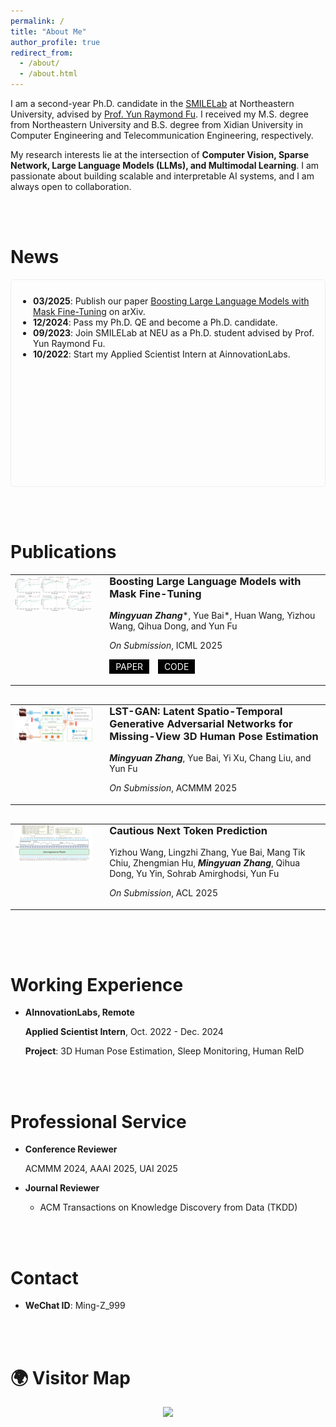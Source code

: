 ```yaml
---
permalink: /
title: "About Me"
author_profile: true
redirect_from: 
  - /about/
  - /about.html
---
```


I am a second-year Ph.D. candidate in the [SMILELab](https://fulab.sites.northeastern.edu/) at Northeastern University, advised by [Prof. Yun Raymond Fu](https://www1.ece.neu.edu/~yunfu/). I received my M.S. degree from Northeastern University and B.S. degree from Xidian University in Computer Engineering and Telecommunication Engineering, respectively.

My research interests lie at the intersection of **Computer Vision, Sparse Network, Large Language Models (LLMs), and Multimodal Learning**. I am passionate about building scalable and interpretable AI systems, and I am always open to collaboration.

<br/><br/>

News
======
<div style="border: 1px solid #eee; border-radius: 5px; height: 300px; overflow-y: auto; padding: 15px;">
  <ul style="padding-left: 20px; margin-top: 10px;">
    <li><strong>03/2025</strong>: Publish our paper <a href="https://arxiv.org/abs/2503.22764">Boosting Large Language Models with Mask Fine-Tuning</a> on arXiv.</li>
    <li><strong>12/2024</strong>: Pass my Ph.D. QE and become a Ph.D. candidate.</li>
    <li><strong>09/2023</strong>: Join SMILELab at NEU as a Ph.D. student advised by Prof. Yun Raymond Fu.</li>
    <li><strong>10/2022</strong>: Start my Applied Scientist Intern at AinnovationLabs.</li>
  </ul>
</div>

<br/><br/>

Publications
======
<table style="border: none; width: 100%; margin-bottom: 30px;">
<tr>
  <td style="width: 30%; vertical-align: top; border: none; padding-right: 20px;">
    <img src="images/MFT_Teasor.png" style="width: 100%; margin-top: 0;">
  </td>
  <td style="vertical-align: top; border: none; padding-top: 0;">
    <h3 style="margin-top: 0;">Boosting Large Language Models with Mask Fine-Tuning</h3>
    <p>
      <strong><em>Mingyuan Zhang</em></strong>*, Yue Bai*, Huan Wang, Yizhou Wang, Qihua Dong, and Yun Fu
    </p>
    <p><em>On Submission</em>, ICML 2025</p>
    <p>
      <a href="https://arxiv.org/abs/2503.22764" style="display: inline-block; background-color: #000; color: #fff; padding: 3px 10px; text-decoration: none; margin-right: 10px;">PAPER</a>
      <a href="https://github.com/Ming-K9/MFT" style="display: inline-block; background-color: #000; color: #fff; padding: 3px 10px; text-decoration: none;">CODE</a>
    </p>
  </td>
</tr>
</table>

<table style="border: none; width: 100%; margin-bottom: 30px;">
<tr>
  <td style="width: 30%; vertical-align: top; border: none; padding-right: 20px;">
    <img src="images/LST-GAN_Teasor.png" style="width: 100%; margin-top: 0;">
  </td>
  <td style="vertical-align: top; border: none; padding-top: 0;">
    <h3 style="margin-top: 0;">LST-GAN: Latent Spatio-Temporal Generative Adversarial Networks for Missing-View 3D Human Pose Estimation</h3>
    <p>
      <strong><em>Mingyuan Zhang</em></strong>, 
      Yue Bai, Yi Xu, Chang Liu, and Yun Fu
    </p>
    <p><em>On Submission</em>, ACMMM 2025</p>
  </td>
</tr>
</table>

<table style="border: none; width: 100%; margin-bottom: 30px;">
<tr>
  <td style="width: 30%; vertical-align: top; border: none; padding-right: 20px;">
    <img src="images/CNTP_Teasor.png" style="width: 100%; margin-top: 0;">
  </td>
  <td style="vertical-align: top; border: none; padding-top: 0;">
    <h3 style="margin-top: 0;">Cautious Next Token Prediction</h3>
    <p>
      Yizhou Wang, Lingzhi Zhang, Yue Bai, Mang Tik Chiu, Zhengmian Hu, <strong><em>Mingyuan Zhang</em></strong>, Qihua Dong, Yu Yin, Sohrab Amirghodsi, Yun Fu
    </p>
    <p><em>On Submission</em>, ACL 2025</p>
  </td>
</tr>
</table>

<br/><br/>

Working Experience
======
- **AInnovationLabs, Remote**
  
  **Applied Scientist Intern**, Oct. 2022 - Dec. 2024
  
  **Project**: 3D Human Pose Estimation, Sleep Monitoring, Human ReID

<br/><br/>

Professional Service
======
- **Conference Reviewer**
  
  ACMMM 2024, AAAI 2025, UAI 2025

- **Journal Reviewer**
  - ACM Transactions on Knowledge Discovery from Data (TKDD)

<br/><br/>

Contact
======
- **WeChat ID**: Ming-Z_999

<br/><br/>

🌍 Visitor Map
======
<p align="center">
  <a href='https://clustrmaps.com/site/1c5nj'  title='Visit tracker'>
    <img src='//clustrmaps.com/map_v2.png?cl=ffffff&w=500&t=tt&d=my0X9XIC6PWfAjyxjrZbhwC3lpkrvsbY9-LYNKmDlew'/>
  </a>
</p>